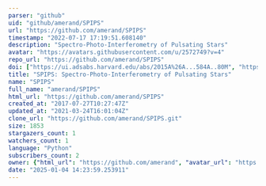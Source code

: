 ```yaml
---
parser: "github"
uid: "github/amerand/SPIPS"
url: "https://github.com/amerand/SPIPS"
timestamp: "2022-07-17 17:19:51.608140"
description: "Spectro-Photo-Interferometry of Pulsating Stars"
avatar: "https://avatars.githubusercontent.com/u/2572749?v=4"
repo_url: "https://github.com/amerand/SPIPS"
doi: ["https://ui.adsabs.harvard.edu/abs/2015A%26A...584A..80M", "https://ui.adsabs.harvard.edu/abs/2017ascl.soft10004M/abstract"]
title: "SPIPS: Spectro-Photo-Interferometry of Pulsating Stars"
name: "SPIPS"
full_name: "amerand/SPIPS"
html_url: "https://github.com/amerand/SPIPS"
created_at: "2017-07-27T10:27:47Z"
updated_at: "2021-03-24T16:01:04Z"
clone_url: "https://github.com/amerand/SPIPS.git"
size: 1853
stargazers_count: 1
watchers_count: 1
language: "Python"
subscribers_count: 2
owner: {"html_url": "https://github.com/amerand", "avatar_url": "https://avatars.githubusercontent.com/u/2572749?v=4", "login": "amerand", "type": "User"}
date: "2025-01-04 14:23:59.253911"
---
```

